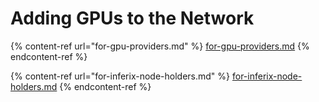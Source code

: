# Adding GPUs to the Network

{% content-ref url="for-gpu-providers.md" %}
[for-gpu-providers.md](for-gpu-providers.md)
{% endcontent-ref %}

{% content-ref url="for-inferix-node-holders.md" %}
[for-inferix-node-holders.md](for-inferix-node-holders.md)
{% endcontent-ref %}
